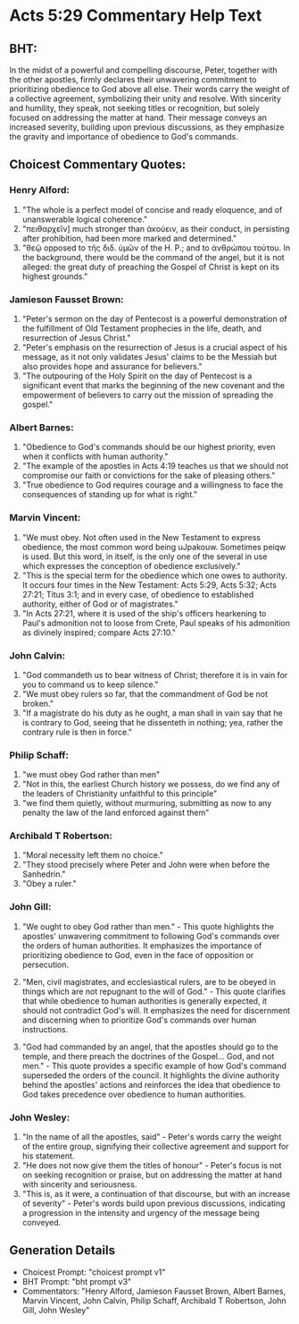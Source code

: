# Acts 5:29 Commentary Help Text

## BHT:
In the midst of a powerful and compelling discourse, Peter, together with the other apostles, firmly declares their unwavering commitment to prioritizing obedience to God above all else. Their words carry the weight of a collective agreement, symbolizing their unity and resolve. With sincerity and humility, they speak, not seeking titles or recognition, but solely focused on addressing the matter at hand. Their message conveys an increased severity, building upon previous discussions, as they emphasize the gravity and importance of obedience to God's commands.

## Choicest Commentary Quotes:
### Henry Alford:
1. "The whole is a perfect model of concise and ready eloquence, and of unanswerable logical coherence." 
2. "πειθαρχεῖν] much stronger than ἀκούειν, as their conduct, in persisting after prohibition, had been more marked and determined."
3. "θεῷ opposed to τῆς διδ. ὑμῶν of the H. P.; and to ἀνθρώπου τούτου. In the background, there would be the command of the angel, but it is not alleged: the great duty of preaching the Gospel of Christ is kept on its highest grounds."

### Jamieson Fausset Brown:
1. "Peter's sermon on the day of Pentecost is a powerful demonstration of the fulfillment of Old Testament prophecies in the life, death, and resurrection of Jesus Christ."
2. "Peter's emphasis on the resurrection of Jesus is a crucial aspect of his message, as it not only validates Jesus' claims to be the Messiah but also provides hope and assurance for believers."
3. "The outpouring of the Holy Spirit on the day of Pentecost is a significant event that marks the beginning of the new covenant and the empowerment of believers to carry out the mission of spreading the gospel."

### Albert Barnes:
1. "Obedience to God's commands should be our highest priority, even when it conflicts with human authority."
2. "The example of the apostles in Acts 4:19 teaches us that we should not compromise our faith or convictions for the sake of pleasing others."
3. "True obedience to God requires courage and a willingness to face the consequences of standing up for what is right."

### Marvin Vincent:
1. "We must obey. Not often used in the New Testament to express obedience, the most common word being uJpakouw. Sometimes peiqw is used. But this word, in itself, is the only one of the several in use which expresses the conception of obedience exclusively."
2. "This is the special term for the obedience which one owes to authority. It occurs four times in the New Testament: Acts 5:29, Acts 5:32; Acts 27:21; Titus 3:1; and in every case, of obedience to established authority, either of God or of magistrates."
3. "In Acts 27:21, where it is used of the ship's officers hearkening to Paul's admonition not to loose from Crete, Paul speaks of his admonition as divinely inspired; compare Acts 27:10."

### John Calvin:
1. "God commandeth us to bear witness of Christ; therefore it is in vain for you to command us to keep silence."
2. "We must obey rulers so far, that the commandment of God be not broken."
3. "If a magistrate do his duty as he ought, a man shall in vain say that he is contrary to God, seeing that he dissenteth in nothing; yea, rather the contrary rule is then in force."

### Philip Schaff:
1. "we must obey God rather than men"
2. "Not in this, the earliest Church history we possess, do we find any of the leaders of Christianity unfaithful to this principle"
3. "we find them quietly, without murmuring, submitting as now to any penalty the law of the land enforced against them"

### Archibald T Robertson:
1. "Moral necessity left them no choice."
2. "They stood precisely where Peter and John were when before the Sanhedrin."
3. "Obey a ruler."

### John Gill:
1. "We ought to obey God rather than men." - This quote highlights the apostles' unwavering commitment to following God's commands over the orders of human authorities. It emphasizes the importance of prioritizing obedience to God, even in the face of opposition or persecution.

2. "Men, civil magistrates, and ecclesiastical rulers, are to be obeyed in things which are not repugnant to the will of God." - This quote clarifies that while obedience to human authorities is generally expected, it should not contradict God's will. It emphasizes the need for discernment and discerning when to prioritize God's commands over human instructions.

3. "God had commanded by an angel, that the apostles should go to the temple, and there preach the doctrines of the Gospel... God, and not men." - This quote provides a specific example of how God's command superseded the orders of the council. It highlights the divine authority behind the apostles' actions and reinforces the idea that obedience to God takes precedence over obedience to human authorities.

### John Wesley:
1. "In the name of all the apostles, said" - Peter's words carry the weight of the entire group, signifying their collective agreement and support for his statement.
2. "He does not now give them the titles of honour" - Peter's focus is not on seeking recognition or praise, but on addressing the matter at hand with sincerity and seriousness.
3. "This is, as it were, a continuation of that discourse, but with an increase of severity" - Peter's words build upon previous discussions, indicating a progression in the intensity and urgency of the message being conveyed.


## Generation Details
- Choicest Prompt: "choicest prompt v1"
- BHT Prompt: "bht prompt v3"
- Commentators: "Henry Alford, Jamieson Fausset Brown, Albert Barnes, Marvin Vincent, John Calvin, Philip Schaff, Archibald T Robertson, John Gill, John Wesley"
